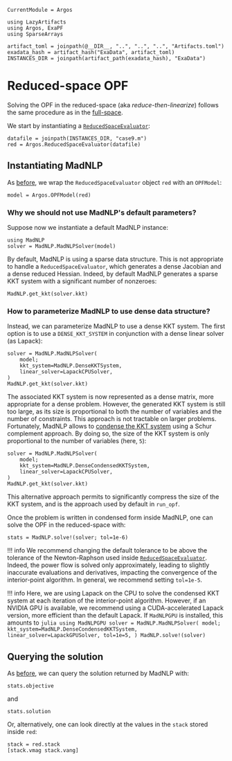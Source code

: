 ```@meta
CurrentModule = Argos
```
```@setup reducedmadnlp
using LazyArtifacts
using Argos, ExaPF
using SparseArrays

artifact_toml = joinpath(@__DIR__, "..", "..", "..", "Artifacts.toml")
exadata_hash = artifact_hash("ExaData", artifact_toml)
INSTANCES_DIR = joinpath(artifact_path(exadata_hash), "ExaData")

```

# Reduced-space OPF

Solving the OPF in the reduced-space (aka *reduce-then-linearize*) follows the same
procedure as in the [full-space](fullspace.md).

We start by instantiating a [`ReducedSpaceEvaluator`](@ref):
```@example reducedmadnlp
datafile = joinpath(INSTANCES_DIR, "case9.m")
red = Argos.ReducedSpaceEvaluator(datafile)

```

## Instantiating MadNLP
As [before](fullspace.md), we wrap the `ReducedSpaceEvaluator`
object `red` with an `OPFModel`:
```@example reducedmadnlp
model = Argos.OPFModel(red)

```

### Why we should not use MadNLP's default parameters?
Suppose now we instantiate a default MadNLP instance:
```@example reducedmadnlp
using MadNLP
solver = MadNLP.MadNLPSolver(model)

```
By default, MadNLP is using a sparse data structure. This is
not appropriate to handle a `ReducedSpaceEvaluator`, which generates
a dense Jacobian and a dense reduced Hessian. Indeed, by default
MadNLP generates a sparse KKT system with a significant
number of nonzeroes:
```@example reducedmadnlp
MadNLP.get_kkt(solver.kkt)

```

### How to parameterize MadNLP to use dense data structure?
Instead, we can parameterize MadNLP to use a dense KKT system.
The first option is to use a `DENSE_KKT_SYSTEM` in conjunction with
a dense linear solver (as Lapack):
```@example reducedmadnlp
solver = MadNLP.MadNLPSolver(
    model;
    kkt_system=MadNLP.DenseKKTSystem,
    linear_solver=LapackCPUSolver,
)
MadNLP.get_kkt(solver.kkt)

```
The associated KKT system is now represented as a dense matrix, more appropriate
for a dense problem. However, the generated KKT system is still too large, as its
size is proportional to both the number of variables and the number of constraints. This
approach is not tractable on larger problems.
Fortunately, MadNLP allows to [condense the KKT system](https://madnlp.github.io/MadNLP.jl/dev/lib/kkt/#MadNLP.AbstractCondensedKKTSystem)
using a Schur complement approach. By doing so, the size of the KKT system is
only proportional to the number of variables (here, `5`):
```@example reducedmadnlp
solver = MadNLP.MadNLPSolver(
    model;
    kkt_system=MadNLP.DenseCondensedKKTSystem,
    linear_solver=LapackCPUSolver,
)
MadNLP.get_kkt(solver.kkt)

```
This alternative approach permits to significantly compress the size
of the KKT system, and is the approach used by default in `run_opf`.

Once the problem is written in condensed form inside MadNLP, one
can solve the OPF in the reduced-space with:
```@repl reducedmadnlp
stats = MadNLP.solve!(solver; tol=1e-6)

```

!!! info
We recommend changing the default tolerance to be above the tolerance
    of the Newton-Raphson used inside [`ReducedSpaceEvaluator`](@ref). Indeed,
    the power flow is solved only approximately, leading to slightly inaccurate
    evaluations and derivatives, impacting the convergence of the interior-point
    algorithm. In general, we recommend setting `tol=1e-5`.

!!! info
    Here, we are using Lapack on the CPU to solve the condensed
    KKT system at each iteration of the interior-point algorithm.
    However, if an NVIDIA GPU is available, we recommend using
    a CUDA-accelerated Lapack version, more efficient than
    the default Lapack. If `MadNLPGPU` is installed, this amounts to
    ```julia
    using MadNLPGPU
    solver = MadNLP.MadNLPSolver(
        model;
        kkt_system=MadNLP.DenseCondensedKKTSystem,
        linear_solver=LapackGPUSolver,
        tol=1e=5,
    )
    MadNLP.solve!(solver)
    ```


## Querying the solution
As [before](fullspace.md), we can query the solution returned
by MadNLP with:
```@example reducedmadnlp
stats.objective
```
and
```@example reducedmadnlp
stats.solution
```
Or, alternatively, one can look directly at the values
in the `stack` stored inside `red`:
```@example reducedmadnlp
stack = red.stack
[stack.vmag stack.vang]

```

